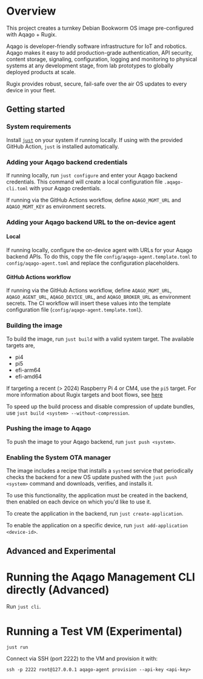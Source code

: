 # Overview

This project creates a turnkey Debian Bookworm OS image pre-configured with
Aqago + Rugix.

Aqago is developer-friendly software infrastructure for IoT and robotics. Aqago
makes it easy to add production-grade authentication, API security, content
storage, signaling, configuration, logging and monitoring to physical systems at
any development stage, from lab prototypes to globally deployed products at
scale.

Rugix provides robust, secure, fail-safe over the air OS updates to every device
in your fleet.

## Getting started

### System requirements

Install [`just`](https://just.systems/man/en/) on your system if running
locally. If using with the provided GitHub Action, `just` is installed
automatically.

### Adding your Aqago backend credentials

If running locally, run `just configure` and enter your Aqago backend
credentials. This command will create a local configuration file
`.aqago-cli.toml` with your Aqago credentials.

If running via the GitHub Actions workflow, define `AQAGO_MGMT_URL` and
`AQAGO_MGMT_KEY` as environment secrets.

### Adding your Aqago backend URL to the on-device agent

#### Local

If running locally, configure the on-device agent with URLs for your Aqago
backend APIs. To do this, copy the file `config/aqago-agent.template.toml` to
`config/aqago-agent.toml` and replace the configuration placeholders.

#### GitHub Actions workflow

If running via the GitHub Actions workflow, define `AQAGO_MGMT_URL`,
`AQAGO_AGENT_URL`, `AQAGO_DEVICE_URL`, and `AQAGO_BROKER_URL` as environment
secrets. The CI workflow will insert these values into the template
configuration file (`config/aqago-agent.template.toml`).

### Building the image

To build the image, run `just build` with a valid system target. The available
targets are,

- pi4
- pi5
- efi-arm64
- efi-amd64

If targeting a recent (> 2024) Raspberry Pi 4 or CM4, use the `pi5` target. For
more information about Rugix targets and boot flows, see
[here](https://oss.silitics.com/rugix/docs/ctrl/advanced/boot-flows/#available-boot-flows)

To speed up the build process and disable compression of update bundles, use
`just build <system> --without-compression`.

### Pushing the image to Aqago

To push the image to your Aqago backend, run `just push <system>`.

### Enabling the System OTA manager

The image includes a recipe that installs a `systemd` service that periodically
checks the backend for a new OS update pushed with the `just push <system>`
command and downloads, verifies, and installs it.

To use this functionality, the application must be created in the backend, then
enabled on each device on which you'd like to use it.

To create the application in the backend, run `just create-application`.

To enable the application on a specific device, run `just add-application
<device-id>`.

## Advanced and Experimental

# Running the Aqago Management CLI directly (Advanced)

Run `just cli`.

# Running a Test VM (Experimental)

`just run`

Connect via SSH (port 2222) to the VM and provision it with:

`ssh -p 2222 root@127.0.0.1 aqago-agent provision --api-key <api-key>`
